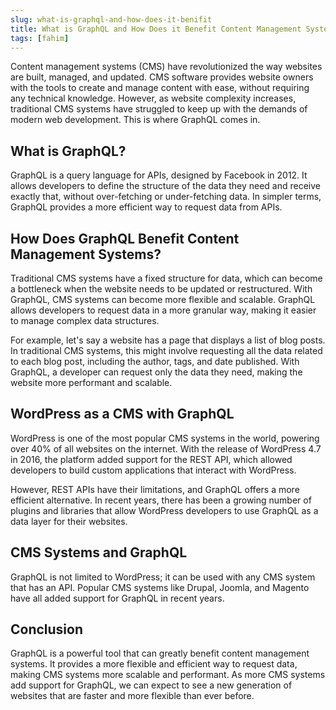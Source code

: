 ```yaml
---
slug: what-is-graphql-and-how-does-it-benifit
title: What is GraphQL and How Does it Benefit Content Management Systems?
tags: [fahim]
---
```


Content management systems (CMS) have revolutionized the way websites are built, managed, and updated. CMS software provides website owners with the tools to create and manage content with ease, without requiring any technical knowledge. However, as website complexity increases, traditional CMS systems have struggled to keep up with the demands of modern web development. This is where GraphQL comes in.

## What is GraphQL?

GraphQL is a query language for APIs, designed by Facebook in 2012. It allows developers to define the structure of the data they need and receive exactly that, without over-fetching or under-fetching data. In simpler terms, GraphQL provides a more efficient way to request data from APIs.

## How Does GraphQL Benefit Content Management Systems?

Traditional CMS systems have a fixed structure for data, which can become a bottleneck when the website needs to be updated or restructured. With GraphQL, CMS systems can become more flexible and scalable. GraphQL allows developers to request data in a more granular way, making it easier to manage complex data structures.

For example, let's say a website has a page that displays a list of blog posts. In traditional CMS systems, this might involve requesting all the data related to each blog post, including the author, tags, and date published. With GraphQL, a developer can request only the data they need, making the website more performant and scalable.

## WordPress as a CMS with GraphQL

WordPress is one of the most popular CMS systems in the world, powering over 40% of all websites on the internet. With the release of WordPress 4.7 in 2016, the platform added support for the REST API, which allowed developers to build custom applications that interact with WordPress.

However, REST APIs have their limitations, and GraphQL offers a more efficient alternative. In recent years, there has been a growing number of plugins and libraries that allow WordPress developers to use GraphQL as a data layer for their websites.

## CMS Systems and GraphQL

GraphQL is not limited to WordPress; it can be used with any CMS system that has an API. Popular CMS systems like Drupal, Joomla, and Magento have all added support for GraphQL in recent years.

## Conclusion

GraphQL is a powerful tool that can greatly benefit content management systems. It provides a more flexible and efficient way to request data, making CMS systems more scalable and performant. As more CMS systems add support for GraphQL, we can expect to see a new generation of websites that are faster and more flexible than ever before.
